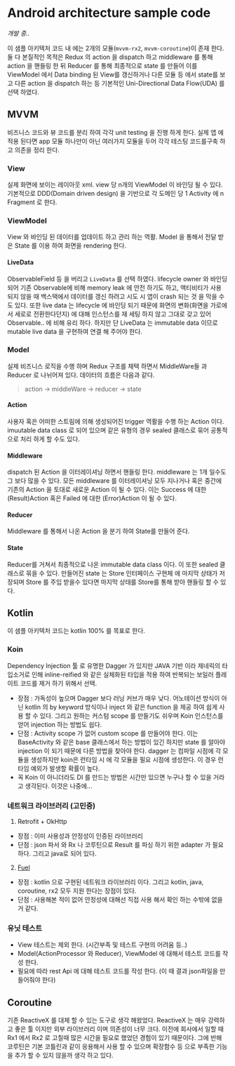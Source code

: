# Android architecture sample code

*개발 중..*

이 샘플 아키텍처 코드 내 에는 2개의 모듈(`mvvm-rx2`, `mvvm-coroutine`)이 존재 한다. 둘 다 본질적인 목적은 Redux 의 action 을 dispatch 하고 middleware 를 통해 action 을 핸들링 한 뒤 Reducer 를 통해 최종적으로 state 를 만들어 이를 ViewModel 에서 Data binding 된 View를 갱신하거나 다른 모듈 등 에서 state를 보고 다른 action 을 dispatch 하는 등 기본적인 Uni-Directional Data Flow(UDA) 를 선택 하였다. 

## MVVM 
비즈니스 코드와 뷰 코드를 분리 하여 각각 unit testing 을 진행 하게 한다.
실제 앱 에 적용 된다면 app 모듈 하나만이 아닌 여러가지 모듈을 두어 각각 테스팅 코드를구축 하고 의존을 정리 한다. 

### View
실제 화면에 보이는 레이아웃 xml. view 당 n개의 ViewModel 이 바인딩 될 수 있다. 기본적으로 DDD(Domain driven design) 을 기반으로 각 도메인 당 1 Activity 에 n Fragment 로 한다.

### ViewModel
View 와 바인딩 된 데이터를 업데이트 하고 관리 하는 역활. Model 을 통해서 전달 받은 State 를 이용 하여 화면을 rendering 한다. 

#### LiveData 
ObservableField 등 을 버리고 `LiveData` 를 선택 하였다. lifecycle owner 와 바인딩 되어 기존 Observable에 비해 memory leak 에 안전 하기도 하고, 액티비티가 사용 되지 않을 때 백스택에서 데이터를 갱신 하려고 시도 시 앱이 crash 되는 것 을 막을 수도 있다. 또한 live data 는 lifecycle 에 바인딩 되기 때문에 화면의 변화(화면을 가로에서 세로로 전환한다던지) 에 대해 인스턴스를 재 세팅 하지 않고 그대로 갖고 있어 Observable.. 에 비해 유리 하다. 
하지만 단 LiveData 는 immutable data 이므로 mutable live data 을 구현하여 연결 해 주어야 한다. 

### Model 
실제 비즈니스 로직을 수행 하며 Redux 구조를 채택 하면서 MiddleWare들 과 Reducer 로 나뉘어져 있다. 
데이터의 흐름은 다음과 같다. 
> action -> middleWare -> reducer -> state

#### Action
사용자 혹은 어떠한 스트림에 의해 생성되어진 trigger 역활을 수행 하는 Action 이다. imuutable data class 로 되어 있으며 같은 유형의 경우 sealed 클래스로 묶어 공통적으로 처리 하게 할 수도 있다.

#### Middleware
dispatch 된 Action 을 이터레이셔닝 하면서 핸들링 한다. middleware 는 1개 일수도 그 보다 많을 수 있다. 모든 middleware 를 이터레이셔닝 모두 지나거나 혹은 중간에 기존의 Action 을 토대로 새로운 Action 이 될 수 있다. 이는 Success 에 대한 (Result)Action 혹은 Failed 에 대한 (Error)Action 이 될 수 있다. 

#### Reducer
Middleware 를 통해서 나온 Action 을 분기 하여 State를 만들어 준다. 

#### State
Reducer를 거쳐서 최종적으로 나온 immutable data class 이다. 이 또한 sealed 클래스로 묶을 수 있다. 만들어진 state 는 Store 인터페이스 구현체 에 마지막 상태가 저장되며 Store 를 주입 받을수 있다면 마지막 상태를 Store를 통해 받아 핸들링 할 수 있다. 

## Kotlin 
이 샘플 아키텍처 코드는 kotlin 100% 를 목표로 한다. 

### Koin 
Dependency Injection 툴 로 유명한 Dagger 가 있지만 JAVA 기반 이라 제네릭의 타입소거로 인해 inline-reified 와 같은 실체화된 타입을 적용 하여 반복되는 보일러 플레이트 코드를 제거 하기 위해서 선택. 
 - 장점 : 가독성이 높으며 Dagger 보다 러닝 커브가 매우 낮다. 어노테이션 방식이 아닌 kotlin 의 by keyword 방식이나 inject 와 같은 function 을 제공 하여 쉽게 사용 할 수 있다. 그리고 원하는 커스텀 scope 를 만들기도 쉬우며 Koin 인스턴스를 얻어 injection 하는 방법도 쉽다. 
 - 단점 : Activity scope 가 없어 custom scope 를 만들어야 한다. 이는 BaseActivity 와 같은 base 클래스에서 하는 방법이 있긴 하지만 state 를 알아야 injection 이 되기 때문에 다른 방법을 찾아야 한다. dagger 는 컴파일 시점에 각 모듈을 생성하지만 koin은 런타임 시 에 각 모듈을 필요 시점에 생성한다. 이 경우 런타임 예외가 발생할 확률이 높다. 
 - 꼭 Koin 이 아니더라도 DI 를 만드는 방법은 시간만 있으면 누구나 할 수 있을 거라고 생각된다. 이것은 나중에...
 
### 네트워크 라이브러리 (고민중)
 1. Retrofit + OkHttp
  - 장점 : 이미 사용성과 안정성이 인증된 라이브러리
  - 단점 : json 파서 와 Rx 나 코루틴으로 Result 를 파싱 하기 위한 adapter 가 필요 하다. 그리고 java로 되어 있다. 
 2. [Fuel](https://github.com/kittinunf/fuel) 
  - 장점 : kotlin 으로 구현된 네트워크 라이브러리 이다. 그리고 kotlin, java, coroutine, rx2 모두 지원 한다는 장점이 있다.
  - 단점 : 사용해본 적이 없어 안정성에 대해선 직접 사용 해서 확인 하는 수밖에 없을 거 같다. 
  
### 유닛 테스트
- View 테스트는 제외 한다. (시간부족 및 테스트 구현의 어려움 등..)
- Model(ActionProcessor 와 Reducer), ViewModel 에 대해서 테스트 코드를 작성 한다. 
- 필요에 따라 rest Api 에 대해 테스트 코드를 작성 한다. (이 때 결과 json파일을 만들어줘야 한다)
 
## Coroutine
기존 ReactiveX 를 대체 할 수 있는 도구로 생각 해왔었다. ReactiveX 는 매우 강력하고 좋은 툴 이지만 외부 라이브러리 이며 의존성이 너무 크다. 이전에 회사에서 일할 때 Rx1 에서 Rx2 로 고칠때 많은 시간을 필요로 했었던 경험이 있기 때문이다. 그에 반해 코루틴은 기본 코틀린과 같이 응용해서 사용 할 수 있으며 확장함수 등 으로 부족한 기능을 추가 할 수 있지 않을까 생각 하고 있다. 

